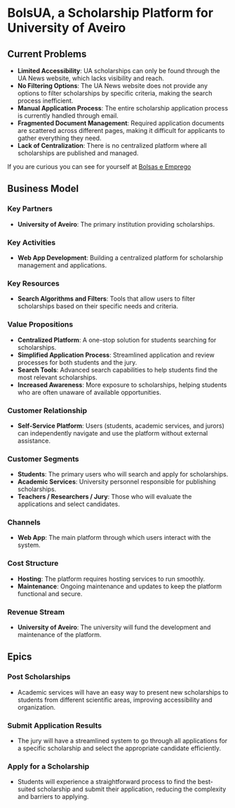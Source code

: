 # BolsUA, a Scholarship Platform for University of Aveiro

## Current Problems
- **Limited Accessibility**: UA scholarships can only be found through the UA News website, which lacks visibility and reach.
- **No Filtering Options**: The UA News website does not provide any options to filter scholarships by specific criteria, making the search process inefficient.
- **Manual Application Process**: The entire scholarship application process is currently handled through email.
- **Fragmented Document Management**: Required application documents are scattered across different pages, making it difficult for applicants to gather everything they need.
- **Lack of Centralization**: There is no centralized platform where all scholarships are published and managed.

If you are curious you can see for yourself at [Bolsas e Emprego](https://www.ua.pt/pt/noticias/3)

## Business Model

### Key Partners
- **University of Aveiro**: The primary institution providing scholarships.

### Key Activities
- **Web App Development**: Building a centralized platform for scholarship management and applications.

### Key Resources
- **Search Algorithms and Filters**: Tools that allow users to filter scholarships based on their specific needs and criteria.

### Value Propositions
- **Centralized Platform**: A one-stop solution for students searching for scholarships.
- **Simplified Application Process**: Streamlined application and review processes for both students and the jury.
- **Search Tools**: Advanced search capabilities to help students find the most relevant scholarships.
- **Increased Awareness**: More exposure to scholarships, helping students who are often unaware of available opportunities.

### Customer Relationship
- **Self-Service Platform**: Users (students, academic services, and jurors) can independently navigate and use the platform without external assistance.

### Customer Segments
- **Students**: The primary users who will search and apply for scholarships.
- **Academic Services**: University personnel responsible for publishing scholarships.
- **Teachers / Researchers / Jury**: Those who will evaluate the applications and select candidates.

### Channels
- **Web App**: The main platform through which users interact with the system.

### Cost Structure
- **Hosting**: The platform requires hosting services to run smoothly.
- **Maintenance**: Ongoing maintenance and updates to keep the platform functional and secure.

### Revenue Stream
- **University of Aveiro**: The university will fund the development and maintenance of the platform.

## Epics

### Post Scholarships
- Academic services will have an easy way to present new scholarships to students from different scientific areas, improving accessibility and organization.

### Submit Application Results
- The jury will have a streamlined system to go through all applications for a specific scholarship and select the appropriate candidate efficiently.

### Apply for a Scholarship
- Students will experience a straightforward process to find the best-suited scholarship and submit their application, reducing the complexity and barriers to applying.


<!--

**Here are some ideas to get you started:**

🙋‍♀️ A short introduction - what is your organization all about?
🌈 Contribution guidelines - how can the community get involved?
👩‍💻 Useful resources - where can the community find your docs? Is there anything else the community should know?
🍿 Fun facts - what does your team eat for breakfast?
🧙 Remember, you can do mighty things with the power of [Markdown](https://docs.github.com/github/writing-on-github/getting-started-with-writing-and-formatting-on-github/basic-writing-and-formatting-syntax)
-->
